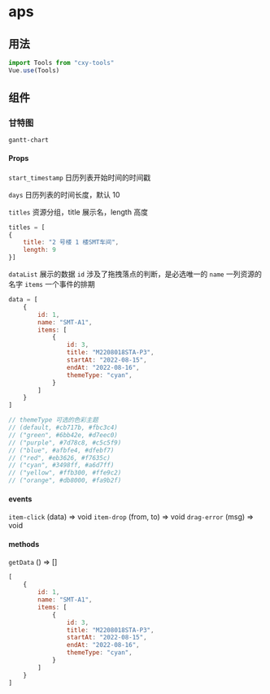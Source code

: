 # aps

## 用法

```js
import Tools from "cxy-tools"
Vue.use(Tools)
```

## 组件

### 甘特图

`gantt-chart`

#### Props

`start_timestamp` 日历列表开始时间的时间戳

`days` 日历列表的时间长度，默认 10

`titles` 资源分组，title 展示名，length 高度

```js
titles = [
{
    title: "2 号楼 1 楼SMT车间",
    length: 9
}]
```

`dataList` 展示的数据
`id` 涉及了拖拽落点的判断，是必选唯一的
`name` 一列资源的名字
`items` 一个事件的排期

```js
data = [
    {
        id: 1,
        name: "SMT-A1",
        items: [
            {
                id: 3,
                title: "M2208018STA-P3",
                startAt: "2022-08-15",
                endAt: "2022-08-16",
                themeType: "cyan",
            }
        ]
    }
]

// themeType 可选的色彩主题
// (default, #cb717b, #fbc3c4)
// ("green", #6bb42e, #d7eec0)
// ("purple", #7d78c8, #c5c5f9)
// ("blue", #afbfe4, #dfebf7)
// ("red", #eb3626, #f7635c)
// ("cyan", #3498ff, #a6d7ff)
// ("yellow", #ffb300, #ffe9c2)
// ("orange", #db8000, #fa9b2f)
```

#### events

`item-click` (data) => void
`item-drop` (from, to) => void
`drag-error` (msg) => void

#### methods

`getData` () => []

```js
[
    {
        id: 1,
        name: "SMT-A1",
        items: [
            {
                id: 3,
                title: "M2208018STA-P3",
                startAt: "2022-08-15",
                endAt: "2022-08-16",
                themeType: "cyan",
            }
        ]
    }
]
```

